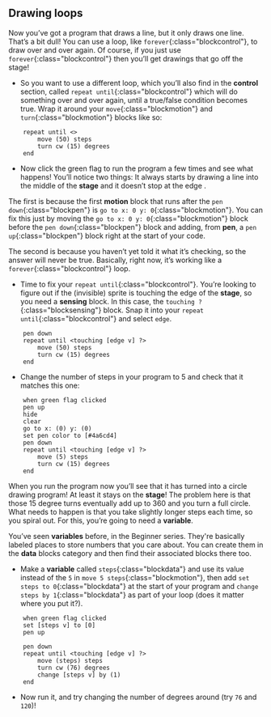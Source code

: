 ## Drawing loops

Now you’ve got a program that draws a line, but it only draws one line. That’s a bit dull! You can use a loop, like `forever`{:class="blockcontrol"}, to draw over and over again. Of course, if you just use `forever`{:class="blockcontrol"} then you’ll get drawings that go off the stage!

+ So you want to use a different loop, which you’ll also find in the **control** section, called `repeat until`{:class="blockcontrol"} which will do something over and over again, until a true/false condition becomes true. Wrap it around your `move`{:class="blockmotion"} and `turn`{:class="blockmotion"} blocks like so: 

```blocks
    repeat until <> 
        move (50) steps
        turn cw (15) degrees
    end
```

+ Now click the green flag to run the program a few times and see what happens! You’ll notice two things: It always starts by drawing a line into the middle of the **stage** and it doesn’t stop at the edge .

The first is because the first **motion** block that runs after the `pen down`{:class="blockpen"} is `go to x: 0 y: 0`{:class="blockmotion"}. You can fix this just by moving the `go to x: 0 y: 0`{:class="blockmotion"} block before the `pen down`{:class="blockpen"} block and adding, from **pen**, a `pen up`{:class="blockpen"} block right at the start of your code.

The second is because you haven’t yet told it what it’s checking, so the answer will never be true. Basically, right now, it’s working like a `forever`{:class="blockcontrol"} loop.

+ Time to fix your `repeat until`{:class="blockcontrol"}. You’re looking to figure out if the (invisible) sprite is touching the edge of the **stage**, so you need a **sensing** block. In this case, the `touching ?`{:class="blocksensing"} block. Snap it into your `repeat until`{:class="blockcontrol"} and select `edge`. 

```blocks
    pen down
    repeat until <touching [edge v] ?> 
        move (50) steps
        turn cw (15) degrees
    end
```

+ Change the number of steps in your program to 5 and check that it matches this one: 

```blocks
    when green flag clicked
    pen up
    hide
    clear
    go to x: (0) y: (0)
    set pen color to [#4a6cd4]
    pen down
    repeat until <touching [edge v] ?> 
        move (5) steps
        turn cw (15) degrees
    end
```

When you run the program now you’ll see that it has turned into a circle drawing program! At least it stays on the **stage**! The problem here is that those 15 degree turns eventually add up to 360 and you turn a full circle. What needs to happen is that you take slightly longer steps each time, so you spiral out. For this, you’re going to need a **variable**.

You’ve seen **variables** before, in the Beginner series. They're basically labeled places to store numbers that you care about. You can create them in the **data** blocks category and then find their associated blocks there too.

+ Make a **variable** called `steps`{:class="blockdata"} and use its value instead of the `5` in `move 5 steps`{:class="blockmotion"}, then add `set steps to 0`{:class="blockdata"} at the start of your program and `change steps by 1`{:class="blockdata"} as part of your loop (does it matter where you put it?). 

```blocks
    when green flag clicked
    set [steps v] to [0]
    pen up
```
```blocks
    pen down
    repeat until <touching [edge v] ?> 
        move (steps) steps
        turn cw (76) degrees
        change [steps v] by (1)
    end
```

+ Now run it, and try changing the number of degrees around (try `76` and `120`)!


